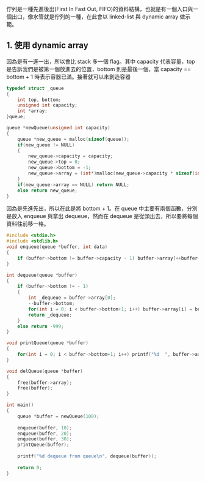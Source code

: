 佇列是一種先進後出(First In Fast Out, FIFO)的資料結構，也就是有一個入口與一個出口，像水管就是佇列的一種，在此會以 linked-list 與 dynamic array 做示範。

## 1. 使用 dynamic array
因為是有一進一出，所以會比 stack 多一個 flag。其中 capacity 代表容量，top 是告訴我們是被第一個放進去的位置，bottom 則是最後一個，當 capacity == bottom + 1 時表示容器已滿。接著就可以來創造容器
```C
typedef struct _queue 
{
    int top, bottom;
    unsigned int capacity;
    int *array;
}queue;

queue *newQueue(unsigned int capacity)
{
    queue *new_queue = malloc(sizeof(queue));
    if(new_queue != NULL)
    {
        new_queue->capacity = capacity;
        new_queue->top = 0;
        new_queue->bottom = -1;
        new_queue->array = (int*)malloc(new_queue->capacity * sizeof(int));
    }
    if(new_queue->array == NULL) return NULL;
    else return new_queue;
}
```
因為是先進先出，所以在此是將 bottom + 1。在 queue 中主要有兩個函數，分別是放入 enqueue 與拿出 dequeue，然而在 dequeue 是從頭出去，所以要將每個資料往前移一格。
```C
#include <stdio.h>
#include <stdlib.h>
void enqueue(queue *buffer, int data)
{
    if (buffer->bottom != buffer->capacity - 1) buffer->array[++buffer->bottom] = data;
}

int dequeue(queue *buffer)
{
    if (buffer->bottom != - 1)
    {
        int _dequeue = buffer->array[0];
        --buffer->bottom;
        for(int i = 0; i < buffer->bottom+1; i++) buffer->array[i] = buffer->array[i+1];
        return _dequeue;
    }
    else return -999;
}

void printQueue(queue *buffer)
{
    for(int i = 0; i < buffer->bottom+1; i++) printf("%d  ", buffer->array[i]);
}

void delQueue(queue *buffer)
{
    free(buffer->array);
    free(buffer);
}

int main()
{
    queue *buffer = newQueue(100);
    
    enqueue(buffer, 10);
    enqueue(buffer, 20);
    enqueue(buffer, 30);
    printQueue(buffer);
 
    printf("%d dequeue from queue\n", dequeue(buffer));
 
    return 0;
}
```
